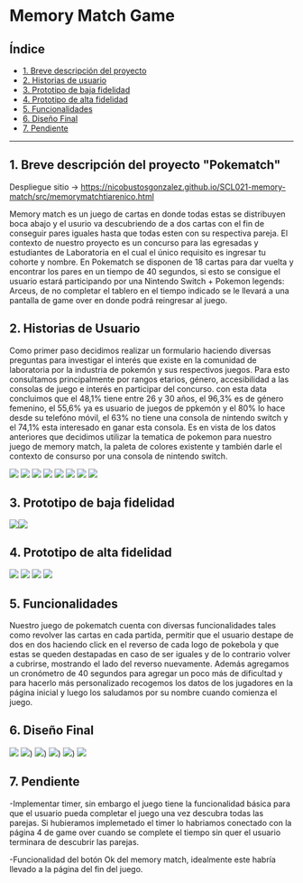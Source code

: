 # Memory Match Game

## Índice

* [1. Breve descripción del proyecto](#1-breve-descripción-del-proyecto)
* [2. Historias de usuario](#2-historias-de-usuario)
* [3. Prototipo de baja fidelidad](#3-prototipo-de-baja-fidelidad)
* [4. Prototipo de alta fidelidad](#4-prototipo-de-alta-fidelidad)
* [5. Funcionalidades](#5-funcionalidades)
* [6. Diseño Final](#6-diseño-final)
* [7. Pendiente](#6-pendiente)

***

## 1. Breve descripción del proyecto "Pokematch"
Despliegue sitio -> https://nicobustosgonzalez.github.io/SCL021-memory-match/src/memorymatchtiarenico.html

Memory match es un juego de cartas en donde todas estas se distribuyen boca abajo y el usurio va descubriendo de a dos cartas con el fin de conseguir pares iguales hasta que todas esten con su respectiva pareja.
El contexto de nuestro proyecto es un concurso para las egresadas y estudiantes de Laboratoria en el cual el único requisito es ingresar tu cohorte y nombre.
En Pokematch se disponen de 18 cartas para dar vuelta y encontrar los pares en un tiempo de 40 segundos, si esto se consigue el usuario estará participando por una Nintendo Switch + Pokemon legends: Arceus, de no completar el tablero en el tiempo indicado se le llevará a una pantalla de game over en donde podrá reingresar al juego.

## 2. Historias de Usuario
Como primer paso decidimos realizar un formulario haciendo diversas preguntas para investigar el interés que existe en la comunidad de laboratoria por la industria de pokemón y sus respectivos juegos. Para esto consultamos principalmente por rangos etarios, género, accesibilidad a las consolas de juego e interés en participar del concurso. con esta data concluimos que el 48,1% tiene entre 26 y 30 años, el 96,3% es de género femenino, el 55,6% ya es usuario de juegos de ppkemón y el 80% lo hace desde su telefóno móvil, el 63% no tiene una consola de nintendo switch y el 74,1% esta interesado en ganar esta consola. Es en vista de los datos anteriores que decidimos utilizar la tematica de pokemon para nuestro juego de memory match, la paleta de colores existente y también darle el contexto de consurso por una consola de nintendo switch.

![](/imagenes-readme/6.jpeg) ![](/imagenes-readme/7.jpeg) ![](/imagenes-readme/8.jpeg) ![](/imagenes-readme/9.jpeg) ![](/imagenes-readme/10.jpeg) ![](/imagenes-readme/11.jpeg) ![](/imagenes-readme/12.jpeg) ![](/imagenes-readme/13.jpeg)

## 3. Prototipo de baja fidelidad

![](/imagenes-readme/PBF1.jpeg)![](/imagenes-readme/PBF2.jpeg)


## 4. Prototipo de alta fidelidad

![](/imagenes-readme/P1.jpg)
![](/imagenes-readme/P2.jpg)
![](/imagenes-readme/P3.jpg)
![](/imagenes-readme/P4.jpg)

## 5. Funcionalidades
Nuestro juego de pokematch cuenta con diversas funcionalidades tales como revolver las cartas en cada partida, permitir que el usuario destape de dos en dos haciendo click en el reverso de cada logo de pokebola y que estas se queden destapadas en caso de ser iguales y de lo contrario volver a cubrirse, mostrando el lado del reverso nuevamente. Además agregamos un cronómetro de 40 segundos para agregar un poco más de dificultad y para hacerlo más personalizado recogemos los datos de los jugadores en la página inicial y luego los saludamos por su nombre cuando comienza el juego.

## 6. Diseño Final
![](/imagenes-readme/p1.png)
![](/imagenes-readme/p2.png))
![](/imagenes-readme/p3.png))
![](/imagenes-readme/p4.png))
![](/imagenes-readme/p5.png))
![](/imagenes-readme/p6.png)

## 7. Pendiente
-Implementar timer, sin embargo el juego tiene la funcionalidad básica para que el usuario pueda completar el juego una vez descubra todas las parejas. Si hubieramos implemetado el timer lo habriamos conectado con la página 4 de game over cuando se complete el tiempo sin quer el usuario terminara de descubrir las parejas.

-Funcionalidad del botón Ok del memory match, idealmente este habría llevado a la página del fin del juego.
